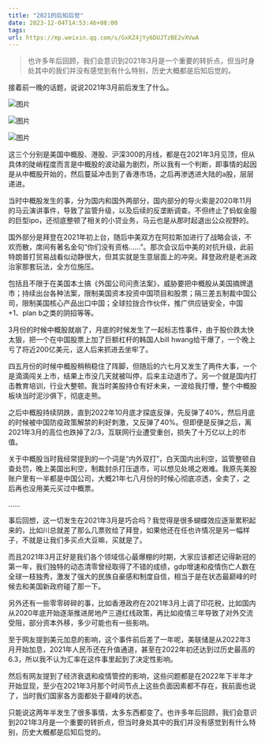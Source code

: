 ```yaml
---
title: "2021的后知后觉"
date: 2023-12-04T14:53:46+08:00
tags:
url: https://mp.weixin.qq.com/s/GxKZ4jYy6DUJTzBE2vXVwA
---
```

> 也许多年后回顾，我们会意识到2021年3月是一个重要的转折点，但当时身处其中的我们并没有感觉到有什么特别，历史大概都是后知后觉的。


接着前一晚的话题，说说2021年3月前后发生了什么。

![图片](https://img.hux.ink/image/2024/06/202406271804317.png)

![图片](https://img.hux.ink/image/2024/06/202406271804318.png)

![图片](https://img.hux.ink/image/2024/06/202406271804319.png)

这三个分别是美国中概股、港股、沪深300的月线，都是在2021年3月见顶，但从具体的陡峭程度而言是中概股的波动最为剧烈，所以我有一个判断，即事情的起因是从中概股开始的，然后蔓延冲击到了香港市场，之后再渗透进大陆的a股，层层递进。

当时中概股发生的事，分为国内和国外两部分，国内部分的导火索是2020年11月的马云演讲事件，导致了监管升级，以及后续的反垄断调查。不但终止了蚂蚁金服的巨型ipo，还彻底整顿了相关的小贷业务，马云也是从那时起退出公众视野的。

国外部分是拜登在2021年初上台，随后中美双方在阿拉斯加进行了战略会谈，不欢而散，席间有著名金句“你们没有资格……”。那次会议后中美的对抗升级，此前特朗普打贸易战看似动静很大，但其实就是生意层面上的冲突。拜登政府是老派政治家那套玩法，全方位施压。

包括且不限于在美国本土搞《外国公司问责法案》，威胁要把中概股从美国摘牌退市；持续出台各种法案，限制美国资本投资中国项目和股票；隔三差五制裁中国公司，限制美国核心产品出口中国；全球拉拢合作伙伴，推广供应链安全，中国+1、plan b之类的阴招等等。

3月份的时候中概股就崩了，月底的时候发生了一起标志性事件，由于股价跌太快太狠，把一个在中国股票上加了巨额杠杆的韩国人bill hwang给干爆了，一个晚上亏了将近200亿美元，这人后来抓进去坐牢了。

四五月份的时候中概股稍稍稳住了阵脚，但随后的六七月又发生了两件大事，一个是滴滴闯关上市，结果上市没几天就被叫停，后来主动退市了。另一个就是国内打击教育培训，行业大整顿。我当时美股持仓有好未来，一波给我打懵，整个中概股板块当时泥沙俱下，彻底走熊。

之后中概股持续阴跌，直到2022年10月底才探底反弹，先反弹了40%，然后月底的时候被中国防疫政策解禁的利好刺激，又反弹了40%。但即便是反弹之后，离2021年3月的高位也跌掉了2/3，互联网行业遭受重创，损失了十万亿以上的市值。  

关于中概股当时我经常提到的一个词是“内外双打”，白天国内出利空，监管整顿自查处罚，晚上美国出利空，制裁封杀打压退市，可以想见处境之艰难。我原先美股账户里有一半都是中国公司，大概21年七八月份的时候心彻底凉透，全卖了，之后再也没用美元买过中概票。

……  

事后回想，这一切发生在2021年3月是巧合吗？我觉得是很多蝴蝶效应逐渐累积起来的，比如川总就差了那么几票败给了拜登，如果他还在任也许情况是另一幅样子，不就是让我们多买点大豆嘛，买就是了。

而且2021年3月正好是我们各个领域信心最爆棚的时期，大家应该都还记得新冠的第一年，我们独特的动态清零曾经取得了不错的成绩，gdp增速和疫情伤亡人数在全球一枝独秀，激发了强大的民族自豪感和制度自信，相当于是在状态最巅峰的时候去和美国新政府碰了那一下。  

另外还有一些零零碎碎的事，比如香港政府在2021年3月上调了印花税，比如国内从2020年底开始逐渐推进房地产三道红线政策，再比如疫情三年导致了对外交流受阻，部分资本外移，多少可能也有一些影响。

至于网友提到美元加息的影响，这个事件前后差了一年呢，美联储是从2022年3月开始加息，2021年人民币还在升值通道，甚至在2022年初还达到过历史最高的6.3，所以我不认为汇率在这件事里起到了决定性影响。  

然后有网友提到了经济衰退和疫情管控的影响，这些问题都是在2022年下半年才开始显现，至少在2021年3月那个时间节点上这些负面因素都不存在，我前面也说了，当时我们国家各方面都处于巅峰的状态。

只能说这两年半发生了很多事情，太多东西都变了。也许多年后回顾，我们会意识到2021年3月是一个重要的转折点，但当时身处其中的我们并没有感觉到有什么特别，历史大概都是后知后觉的。
